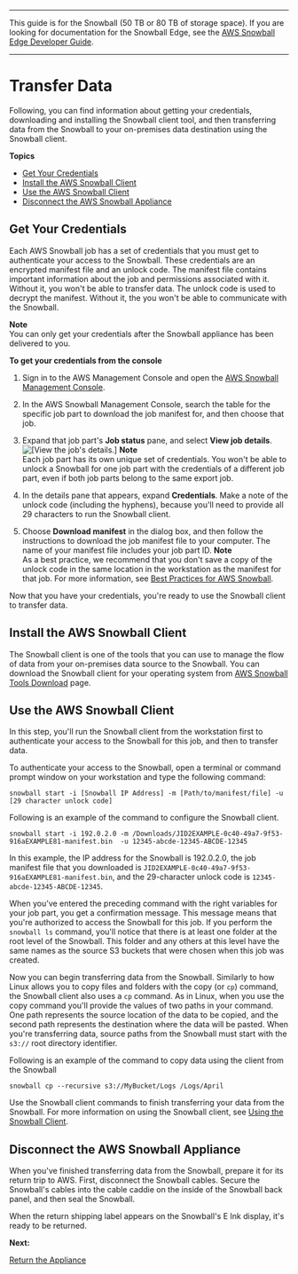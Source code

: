 --------

This guide is for the Snowball \(50 TB or 80 TB of storage space\)\. If you are looking for documentation for the Snowball Edge, see the [AWS Snowball Edge Developer Guide](http://docs.aws.amazon.com/snowball/latest/developer-guide/whatisedge.html)\.

--------

# Transfer Data<a name="transfer-export"></a>

Following, you can find information about getting your credentials, downloading and installing the Snowball client tool, and then transferring data from the Snowball to your on\-premises data destination using the Snowball client\.

**Topics**
+ [Get Your Credentials](#unlockexport)
+ [Install the AWS Snowball Client](#download-export)
+ [Use the AWS Snowball Client](#exporttransfer)
+ [Disconnect the AWS Snowball Appliance](#disconnectexport)

## Get Your Credentials<a name="unlockexport"></a>

Each AWS Snowball job has a set of credentials that you must get to authenticate your access to the Snowball\. These credentials are an encrypted manifest file and an unlock code\. The manifest file contains important information about the job and permissions associated with it\. Without it, you won't be able to transfer data\. The unlock code is used to decrypt the manifest\. Without it, the you won't be able to communicate with the Snowball\.

**Note**  
You can only get your credentials after the Snowball appliance has been delivered to you\.

**To get your credentials from the console**

1. Sign in to the AWS Management Console and open the [AWS Snowball Management Console](https://console.aws.amazon.com/importexport/home?region=us-west-2)\.

1. In the AWS Snowball Management Console, search the table for the specific job part to download the job manifest for, and then choose that job\.

1. Expand that job part's **Job status** pane, and select **View job details**\.  
![\[View the job's details.\]](http://docs.aws.amazon.com/snowball/latest/ug/images/getcredentials-600w.png)
**Note**  
Each job part has its own unique set of credentials\. You won't be able to unlock a Snowball for one job part with the credentials of a different job part, even if both job parts belong to the same export job\. 

1. In the details pane that appears, expand **Credentials**\. Make a note of the unlock code \(including the hyphens\), because you'll need to provide all 29 characters to run the Snowball client\.

1. Choose **Download manifest** in the dialog box, and then follow the instructions to download the job manifest file to your computer\. The name of your manifest file includes your job part ID\.
**Note**  
As a best practice, we recommend that you don't save a copy of the unlock code in the same location in the workstation as the manifest for that job\. For more information, see [Best Practices for AWS Snowball](BestPractices.md)\.

Now that you have your credentials, you're ready to use the Snowball client to transfer data\.

## Install the AWS Snowball Client<a name="download-export"></a>

The Snowball client is one of the tools that you can use to manage the flow of data from your on\-premises data source to the Snowball\. You can download the Snowball client for your operating system from [AWS Snowball Tools Download](http://aws.amazon.com/snowball/tools) page\.

## Use the AWS Snowball Client<a name="exporttransfer"></a>

In this step, you'll run the Snowball client from the workstation first to authenticate your access to the Snowball for this job, and then to transfer data\. 

To authenticate your access to the Snowball, open a terminal or command prompt window on your workstation and type the following command:

 `snowball start -i [Snowball IP Address] -m [Path/to/manifest/file] -u [29 character unlock code]`

Following is an example of the command to configure the Snowball client\.

```
snowball start -i 192.0.2.0 -m /Downloads/JID2EXAMPLE-0c40-49a7-9f53-916aEXAMPLE81-manifest.bin  -u 12345-abcde-12345-ABCDE-12345
```

In this example, the IP address for the Snowball is 192\.0\.2\.0, the job manifest file that you downloaded is `JID2EXAMPLE-0c40-49a7-9f53-916aEXAMPLE81-manifest.bin`, and the 29\-character unlock code is `12345-abcde-12345-ABCDE-12345`\.

When you've entered the preceding command with the right variables for your job part, you get a confirmation message\. This message means that you're authorized to access the Snowball for this job\. If you perform the `snowball ls` command, you'll notice that there is at least one folder at the root level of the Snowball\. This folder and any others at this level have the same names as the source S3 buckets that were chosen when this job was created\.

Now you can begin transferring data from the Snowball\. Similarly to how Linux allows you to copy files and folders with the copy \(or `cp`\) command, the Snowball client also uses a `cp` command\. As in Linux, when you use the copy command you'll provide the values of two paths in your command\. One path represents the source location of the data to be copied, and the second path represents the destination where the data will be pasted\. When you're transferring data, source paths from the Snowball must start with the `s3://` root directory identifier\.

Following is an example of the command to copy data using the client from the Snowball

```
snowball cp --recursive s3://MyBucket/Logs /Logs/April
```

Use the Snowball client commands to finish transferring your data from the Snowball\. For more information on using the Snowball client, see [Using the Snowball Client](using-client.md)\. 

## Disconnect the AWS Snowball Appliance<a name="disconnectexport"></a>

When you've finished transferring data from the Snowball, prepare it for its return trip to AWS\. First, disconnect the Snowball cables\. Secure the Snowball's cables into the cable caddie on the inside of the Snowball back panel, and then seal the Snowball\.

When the return shipping label appears on the Snowball's E Ink display, it's ready to be returned\.

**Next:**

 [Return the Appliance](return-export.md) 